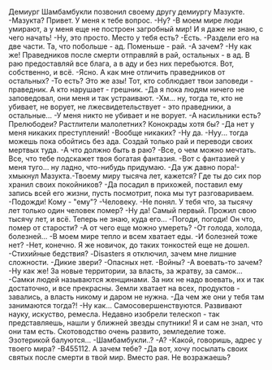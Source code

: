   Демиург Шамбамбукли позвонил своему другу демиургу Мазукте.
-Мазукта? Привет. У меня к тебе вопрос.
-Ну?
-В моем мире люди умирают, а у меня еще не построен загробный мир! И я даже не знаю, с чего начать!
-Ну, это просто. Место у тебя есть?
-Есть.
-Раздели его на две части. Та, что побольше - ад. Поменьше - рай.
-А зачем?
-Ну как же! Праведников после смерти отправляй в рай, остальных - в ад. В раю предоставляй все блага, а в аду и без них перебьются. Вот, собственно, и всё.
-Ясно. А как мне отличить праведников от остальных?
-То есть? Это же азы! Тот, кто соблюдает твои заповеди - праведник. А кто нарушает - грешник.
-Да я пока людям ничего не заповедовал, они меня и так устраивают.
-Хм... ну, тогда те, кто не убивает, не ворует, не лжесвидетельствует - это праведники, а остальные...
-У меня никто не убивает и не ворует.
-А насильники есть? Прелюбодеи? Растлители малолетних? Конокрады хотя бы?
-Да нет у меня никаких преступлений!
-Вообще никаких?
-Ну да.
-Нуу... тогда можешь пока обойтись без ада. Создай только рай и переводи своих мертвых туда.
-А что должно быть в раю?
-Все, о чем можно мечтать. Все, что тебе подскажет твоя богатая фантазия.
-Вот с фантазией у меня туго... ну ладно, что-нибудь придумаю.
-Да уж давно пора!-хмыкнул Мазукта.-Твоему миру тысяча лет, кажется? Где ты до сих пор хранил своих покойников?
-Да посадил в прихожей, поставил ему запись всей его жизни, пусть посмотрит, пока мы тут разговариваем.
-Подожди! Кому - "ему"?
-Человеку.
-Не понял. У тебя что, за тысячу лет только один человек помер?
-Ну да! Самый первый. Прожил свою тысячу лет, и всё. Теперь не знаю, куда его...
-Погоди, погоди! Он что, помер от старости?
-А от чего еще можно умереть?
-От голода, холода, болезней...
-В моем мире тепло и всем хватает еды.
-И болезней тоже нет?
-Нет, конечно. Я же новичок, до таких тонкостей еще не дошел.
-Стихийные бедствия?
-Disasters я отключил, зачем мне лишние сложности.
-Дикие звери?
-Опасных нет.
-Войны?
-А воевать-то зачем?
-Ну как же! За новые территории, за власть, за жратву, за самок...
-Самки людей называются женщинами. За них не надо воевать, их и так достаточно, и все прекрасны. Земли хватает на всех, продуктов - завались, а власть никому и даром не нужна.
-Да чем же они у тебя там занимаются тогда?!
-Ну как... Самосовершенствуются. Развивают науку, искуство, ремесла. Недавно изобрели телескоп - так представляешь, нашли у ближней звезды спутники! Я и сам не знал, что они там есть. Скотоводство очень развито, земледелие тоже. Эзотерикой балуются...
-Шамбамбукли..?
-А?
-Какой, говоришь, адрес у твоего мира?
-В455112. А зачем тебе?
-Да вот, хочу посылать своих святых после смерти в твой мир. Вместо рая. Не возражаешь?      